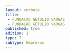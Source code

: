 ```yaml
---
layout: verbete
title:
 - FUNDACAO GETULIO VARGAS
 - FUNDAÇÃO GETÚLIO VARGAS
published: true
edition: 1  
type: T
subtype: Empresas
---
```


